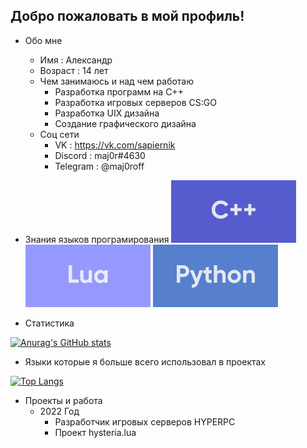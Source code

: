 ## Добро пожаловать в мой профиль!

+ Обо мне
  + Имя : Александр
  + Возраст : 14 лет
  + Чем занимаюсь и над чем работаю
    + Разработка программ на C++
    + Разработка игровых серверов CS:GO
    + Разработка UIX дизайна
    + Создание графического дизайна
  + Соц сети
    + VK : https://vk.com/sapiernik
    + Discord : maj0r#4630
    + Telegram : @maj0roff

+ Знания языков програмирования
  ![C++](https://github.com/maj0roff/maj0roff/blob/main/Group%205.png?raw=true)
  ![LUA](https://github.com/maj0roff/maj0roff/blob/main/Group%207.png?raw=true)
  ![Python](https://github.com/maj0roff/maj0roff/blob/main/Group%204.png?raw=true)

+ Статистика

[![Anurag's GitHub stats](https://github-readme-stats.vercel.app/api?username=maj0roff&locale=ru)](https://github.com/maj0roff/)

+ Языки которые я больше всего использовал в проектах

[![Top Langs](https://github-readme-stats.vercel.app/api/top-langs/?username=maj0roff&layout=compact&locale=ru)](https://github.com/maj0roff)

+ Проекты и работа
  + 2022 Год
    + Разработчик игровых серверов HYPERPC
    + Проект hysteria.lua
